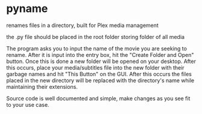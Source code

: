 # pyname
renames files in a directory, built for Plex media management

the .py file should be placed in the root folder storing folder of all media

The program asks you to input the name of the movie you are seeking to rename. After it is input into the entry box, hit the "Create Folder and Open" button. Once this is done a new folder will be opened on your desktop. After this occurs, place your media/subtitles file into the new folder with their garbage names and hit "This Button" on the GUI.
After this occurs the files placed in the new directory will be replaced with the directory's name while maintaining their extensions.

Source code is well documented and simple, make changes as you see fit to your use case.
